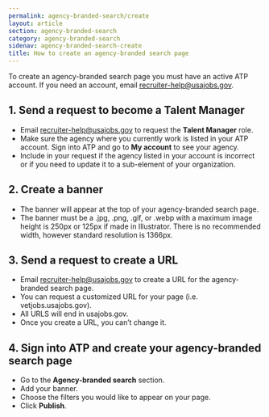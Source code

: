 ```yaml
---
permalink: agency-branded-search/create
layout: article
section: agency-branded-search
category: agency-branded-search
sidenav: agency-branded-search-create
title: How to create an agency-branded search page
---
```


To create an agency-branded search page you must have an active ATP account. If you need an account, email [recruiter-help@usajobs.gov](mailto:recruiter-help@usajobs.gov).


## 1. Send a request to become a **Talent Manager**

* Email [recruiter-help@usajobs.gov](mailto:recruiter-help@usajobs.gov) to request the **Talent Manager** role.
* Make sure the agency where you currently work is listed in your ATP account.  Sign into ATP and go to **My account** to see your agency.
* Include in your request if the agency listed in your account is incorrect or if you need to update it to a sub-element of your organization.

## 2. Create a banner 

* The banner will appear at the top of your agency-branded search page. 
* The banner must be a .jpg, .png, .gif, or .webp with a maximum image height is 250px or 125px if made in Illustrator. There is no recommended width, however standard resolution is 1366px. 

## 3. Send a request to create a URL 

* Email [recruiter-help@usajobs.gov](mailto:recruiter-help@usajobs.gov) to create a URL for the agency-branded search page.
* You can request a customized URL for your page (i.e. vetjobs.usajobs.gov).
* All URLS will end in usajobs.gov.
* Once you create a URL, you can’t change it. 

## 4. Sign into ATP and create your agency-branded search page 

* Go to the **Agency-branded search** section.
* Add your banner.
* Choose the filters you would like to appear on your page. 
* Click **Publish**.
